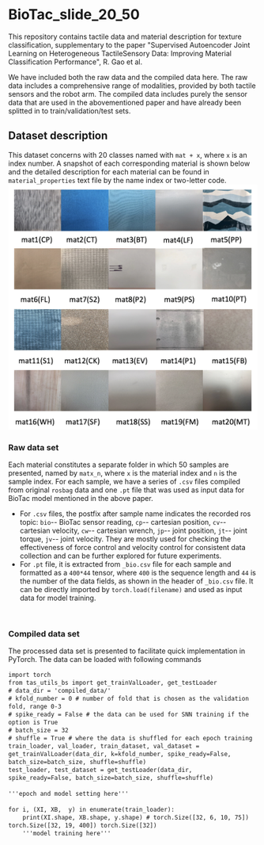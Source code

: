 # BioTac_slide_20_50
This repository contains tactile data and material description for texture classification, supplementary to the paper "Supervised  Autoencoder  Joint  Learning  on  Heterogeneous  TactileSensory  Data:  Improving  Material  Classification  Performance", R. Gao et al.

We have included both the raw data and the compiled data here. The raw data includes a comprehensive range of modalities, provided by both tactile sensors and the robot arm. The compiled data includes purely the sensor data that are used in the abovementioned paper and have already been splitted in to train/validation/test sets.

## Dataset description
This dataset concerns with 20 classes named with `mat + x`, where `x` is an index number. A snapshot of each corresponding material is shown below and the detailed description for each material can be found in `material_properties` text file by the name index or two-letter code.
![material_snaposhots](matx_collage.png "Snapshots of 20 materials")
<br/>

### Raw data set
Each material constitutes a separate folder in which 50 samples are presented, named by `matx_n`, where `x` is the material index and `n` is the sample index. For each sample, we have a series of `.csv` files compiled from original `rosbag` data and one `.pt` file that was used as input data for BioTac model mentioned in the above paper. <br/>
* For `.csv` files, the postfix after sample name indicates the recorded ros topic: `bio`-- BioTac sensor reading, `cp`-- cartesian position, `cv`-- cartesian velocity, `cw`-- cartesian wrench, `jp`-- joint position, `jt`-- joint torque, `jv`-- joint velocity. They are mostly used for checking the effectiveness of force control and velocity control for consistent data collection and can be further explored for future experiments.
* For `.pt` file, it is extracted from `_bio.csv` file for each sample and formatted as a `400*44` tensor, where `400` is the sequence length and `44` is the number of the data fields, as shown in the header of `_bio.csv` file. It can be directly imported by `torch.load(filename)` and used as input data for model training.
<br/>

### Compiled data set
The processed data set is presented to facilitate quick implementation in PyTorch. The data can be loaded with following commands
```
import torch
from tas_utils_bs import get_trainValLoader, get_testLoader
# data_dir = 'compiled_data/'
# kfold_number = 0 # number of fold that is chosen as the validation fold, range 0-3
# spike_ready = False # the data can be used for SNN training if the option is True
# batch_size = 32
# shuffle = True # where the data is shuffled for each epoch training 
train_loader, val_loader, train_dataset, val_dataset = get_trainValLoader(data_dir, k=kfold_number, spike_ready=False, batch_size=batch_size, shuffle=shuffle)
test_loader, test_dataset = get_testLoader(data_dir, spike_ready=False, batch_size=batch_size, shuffle=shuffle)

'''epoch and model setting here'''

for i, (XI, XB,  y) in enumerate(train_loader):
    print(XI.shape, XB.shape, y.shape) # torch.Size([32, 6, 10, 75]) torch.Size([32, 19, 400]) torch.Size([32])
    '''model training here'''

```



